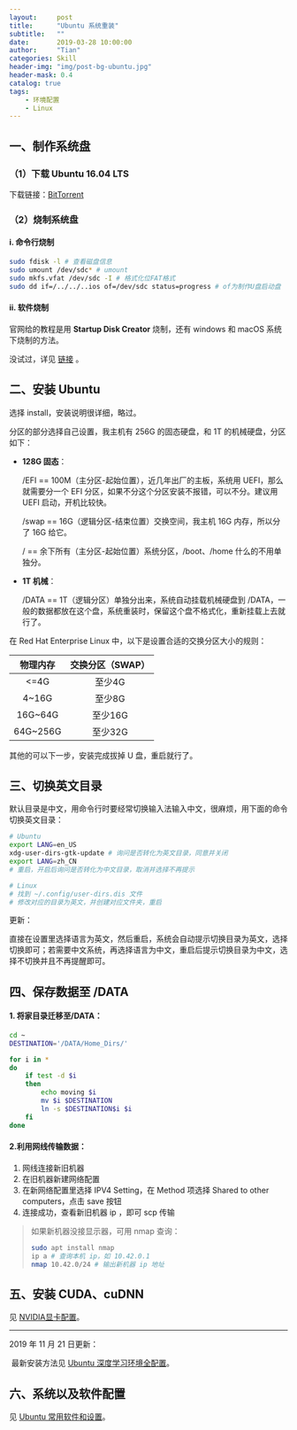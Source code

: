 ```yaml
---
layout:     post
title:      "Ubuntu 系统重装"
subtitle:   ""
date:       2019-03-28 10:00:00
author:     "Tian"
categories: Skill
header-img: "img/post-bg-ubuntu.jpg"
header-mask: 0.4
catalog: true
tags:
    - 环境配置
    - Linux
---
```


## 一、制作系统盘

### （1）下载 Ubuntu 16.04 LTS

下载链接：[BitTorrent](http://releases.ubuntu.com/16.04/ubuntu-16.04.4-desktop-amd64.iso.torrent)

### （2）烧制系统盘

#### i. 命令行烧制

```bash
sudo fdisk -l # 查看磁盘信息
sudo umount /dev/sdc* # umount
sudo mkfs.vfat /dev/sdc -I # 格式化位FAT格式
sudo dd if=/../../..ios of=/dev/sdc status=progress # of为制作U盘启动盘
```

#### ii. 软件烧制

官网给的教程是用 **Startup Disk Creator** 烧制，还有 windows 和 macOS 系统下烧制的方法。

没试过，详见 [链接](https://tutorials.ubuntu.com/tutorial/tutorial-create-a-usb-stick-on-ubuntu#0) 。

## 二、安装 Ubuntu

选择 install，安装说明很详细，略过。

分区的部分选择自己设置，我主机有 256G 的固态硬盘，和 1T 的机械硬盘，分区如下：

- **128G 固态**：

  /EFI == 100M（主分区-起始位置），近几年出厂的主板，系统用 UEFI，那么就需要分一个 EFI 分区，如果不分这个分区安装不报错，可以不分。建议用 UEFI 启动，开机比较快。

  /swap == 16G（逻辑分区-结束位置）交换空间，我主机 16G 内存，所以分了 16G 给它。

  / == 余下所有（主分区-起始位置）系统分区，/boot、/home 什么的不用单独分。

- **1T 机械**：

  /DATA == 1T（逻辑分区）单独分出来，系统自动挂载机械硬盘到 /DATA，一般的数据都放在这个盘，系统重装时，保留这个盘不格式化，重新挂载上去就行了。

在 Red Hat Enterprise Linux 中，以下是设置合适的交换分区大小的规则：

| 物理内存 | 交换分区（SWAP） |
| :------: | :--------------: |
|   <=4G   |      至少4G      |
|  4~16G   |      至少8G      |
| 16G~64G  |     至少16G      |
| 64G~256G |     至少32G      |

其他的可以下一步，安装完成拔掉 U 盘，重启就行了。

## 三、切换英文目录

默认目录是中文，用命令行时要经常切换输入法输入中文，很麻烦，用下面的命令切换英文目录：

```bash
# Ubuntu
export LANG=en_US
xdg-user-dirs-gtk-update # 询问是否转化为英文目录，同意并关闭
export LANG=zh_CN
# 重启，开启后询问是否转化为中文目录，取消并选择不再提示

# Linux
# 找到 ~/.config/user-dirs.dis 文件
# 修改对应的目录为英文，并创建对应文件夹，重启
```

更新：

直接在设置里选择语言为英文，然后重启，系统会自动提示切换目录为英文，选择切换即可；若需要中文系统，再选择语言为中文，重启后提示切换目录为中文，选择不切换并且不再提醒即可。

## 四、保存数据至 /DATA

#### 1. 将家目录迁移至/DATA：

```bash
cd ~
DESTINATION='/DATA/Home_Dirs/'

for i in *
do
	if test -d $i
	then
		echo moving $i
		mv $i $DESTINATION
		ln -s $DESTINATION$i $i
	fi
done
```

#### 2.利用网线传输数据：

1. 网线连接新旧机器
2. 在旧机器新建网络配置
3. 在新网络配置里选择 IPV4 Setting，在 Method 项选择 Shared to other computers，点击 save 按钮
4. 连接成功，查看新旧机器 ip ，即可 scp 传输

> 如果新机器没接显示器，可用 nmap 查询：
>
> ```bash
> sudo apt install nmap
> ip a # 查询本机 ip，如 10.42.0.1
> nmap 10.42.0/24 # 输出新机器 ip 地址
> ```
>

## 五、安装 CUDA、cuDNN

见 [NVIDIA显卡配置](https://tianws.github.io/skill/2018/07/04/cuda-dl/)。

---

2019 年 11 月 21 日更新：

​	最新安装方法见 [Ubuntu 深度学习环境全配置](https://tianws.github.io/skill/2019/10/16/cuda-dl-2/)。

## 六、系统以及软件配置

见 [Ubuntu 常用软件和设置](<https://tianws.github.io/skill/2019/04/03/software-ubuntu/>)。

